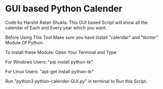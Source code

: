 # GUI based Python Calender
Code by Harshit Ratan Shukla.
This GUI based Script will show all the calendar of Each and Every year which you want.


Before Using This Tool Make sure you have install "calendar" and "tkinter" Module Of Python.

To install these Module:
Open Your Terminal and Type
 
For Windows Users:
"pip install python-tk"

For Linux Users:
"apt-get install python-tk"


Run "python3 python-calender-GUI.py" in terminal to Run this Script.
